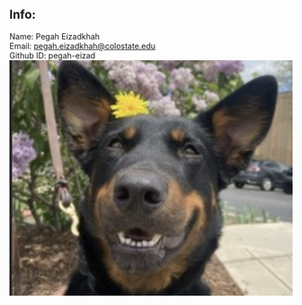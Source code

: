 ## Info:

Name: Pegah Eizadkhah <br>
Email: pegah.eizadkhah@colostate.edu <br>
Github ID: pegah-eizad <br>
![Alt text](sasha.png)

